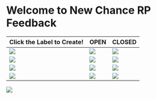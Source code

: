 # Welcome to New Chance RP Feedback


<table style="center:true">
<thead>
<tr>
<th>Click the Label to Create!</th>
<th>OPEN</th>
<th>CLOSED</th>
</tr>
</thead>
<tbody>
<tr>
<td><a href="https://github.com/Senlar/ncrp_issues"><img src="https://img.shields.io/badge/TOTAL-ISSUES-blue?style=for-the-badge"></a></td>
<td><a href="https://github.com/Senlar/ncrp_issues/issues"><img src="https://img.shields.io/github/issues-raw/Senlar/ncrp_issues?style=for-the-badge"></a></td>
<td><a href="https://github.com/Senlar/ncrp_issues/issues?q=is%3Aissue+is%3Aclosed"><img src="https://img.shields.io/github/issues-closed-raw/Senlar/ncrp_issues?style=for-the-badge"></a></td>
</tr>
<tr>
<td><a href="https://github.com/Senlar/ncrp_issues/issues/new?assignees=&labels=bug&template=bug-reports.md&title="><img src="https://img.shields.io/badge/REPORT-BUG-red?style=for-the-badge"></a></td>
<td><a href="https://github.com/Senlar/ncrp_issues/labels/bug"><img src="https://img.shields.io/github/issues/Senlar/ncrp_issues/bug?style=for-the-badge"></a></td>
<td><a href="https://github.com/Senlar/ncrp_issues/issues?q=is%3Aclosed+label%3Abug+"><img src="https://img.shields.io/github/issues-closed/Senlar/ncrp_issues/bug?style=for-the-badge"></a></td>

</tr>
<tr>
<td><a href="https://github.com/Senlar/ncrp_issues/issues/new?assignees=&labels=enhancement&template=enhancement-request.md&title="><img src="https://img.shields.io/badge/REQUEST-ENHANCEMENT-9BEEEF?style=for-the-badge"></a></td>
<td><a href="https://github.com/Senlar/ncrp_issues/labels/enhancement"><img src="https://img.shields.io/github/issues/Senlar/ncrp_issues/enhancement?style=for-the-badge"></a></td>
<td><a href="https://github.com/Senlar/ncrp_issues/issues?q=label%3Aenhancement+is%3Aclosed"><img src="https://img.shields.io/github/issues-closed/Senlar/ncrp_issues/enhancement?style=for-the-badge"></a></td>
</tr>
<tr>
<td><a href="https://github.com/Senlar/ncrp_issues/issues/new?assignees=&labels=bug&template=feature-request.md&title="><img src="https://img.shields.io/badge/REQUEST-FEATURE-7357F8?style=for-the-badge"></a></td>
<td><a href="https://github.com/Senlar/ncrp_issues/labels/new%20feature"><img src="https://img.shields.io/github/issues/Senlar/ncrp_issues/new feature?style=for-the-badge"></a></td>
<td><a href="https://github.com/Senlar/ncrp_issues/issues?q=is%3Aclosed+label%3A%22new+feature%22+"><img src="https://img.shields.io/github/issues-closed/Senlar/ncrp_issues/new feature?style=for-the-badge"></a></td>
</tr>
</tbody>
</table>

 
<img src="https://i.imgur.com/Whdxkkc.png">
